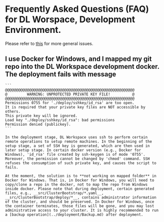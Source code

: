 # Frequently Asked Questions (FAQ) for DL Worspace, Development Environment.  

Please refer to [this](../knownissues/Readme.md) for more general issues. 

## I use Docker for Windows, and I mapped my git repo into the DL Workspace development docker. The deployment fails with message 

    ```
    @@@@@@@@@@@@@@@@@@@@@@@@@@@@@@@@@@@@@@@@@@@@@@@@@@@@@@@@@@@
    @         WARNING: UNPROTECTED PRIVATE KEY FILE!          @
    @@@@@@@@@@@@@@@@@@@@@@@@@@@@@@@@@@@@@@@@@@@@@@@@@@@@@@@@@@@
    Permissions 0755 for './deploy/sshkey/id_rsa' are too open.
    It is required that your private key files are NOT accessible by others.
    This private key will be ignored.
    Load key "./deploy/sshkey/id_rsa": bad permissions
    Permission denied (publickey).
    ```

    In the deployment stage, DL Workspace uses ssh to perform certain remote operations to setup remote machines. In the beginning of the setup stage, a set of SSH key is generated, which are then used in later setup stage. In certain docker version (e.g., Docker for Windows), 'id_rsa' file created by ssh-keygen is of mode '0755'. Moreover, the permission cannot be changed by 'chmod' command. SSH refuses the consumption of such private key, and causes the script to fails. 

    At the moment, the solution is to **not working on mapped folder** in Docker for Windows. That is, in Docker for Windows, you will need to copy/clone a repo in the docker, not to map the repo from Windows inside docker. Please note that during deployment, certain generated files, e.g., __src/ClusterBootstrap/*.yaml__, __src/ClusterBootstrap/deploy/*__, contains administrator information of the cluster, and should be preserved. In Docker for Windows, once the container terminates, those files will be gone, and you may lost administrative access to your cluster. It is highly recommended to run a [backup operation](../deployment/Backup.md) after deployment. 